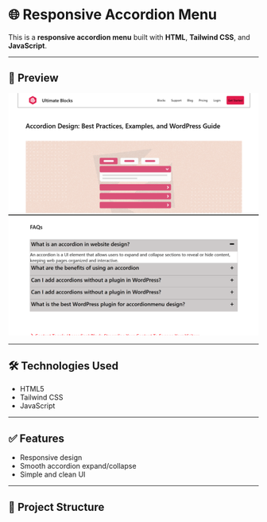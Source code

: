# 🌐 Responsive Accordion Menu

This is a **responsive accordion menu** built with **HTML**, **Tailwind CSS**, and **JavaScript**.

---

## 📸 Preview

<div align="center">
  <img src="style/image/Screenshot 2025-07-11 125355.png" alt="Project Screenshot 1" width="700"/>
</div>
<div align="center">
  <img src="style/image/Screenshot 2025-07-11 125426.png" alt="Project Screenshot 2" width="700"/>
</div>

---

## 🛠️ Technologies Used

- HTML5  
- Tailwind CSS  
- JavaScript

---

## ✅ Features

- Responsive design  
- Smooth accordion expand/collapse  
- Simple and clean UI

---

## 📂 Project Structure

